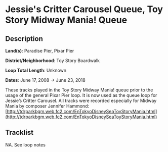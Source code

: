 # Jessie's Critter Carousel Queue, Toy Story Midway Mania! Queue

## Description

**Land(s)**: Paradise Pier, Pixar Pier

**District/Neighborhood**: Toy Story Boardwalk

**Loop Total Length**: Unknown

**Dates**: June 17, 2008 → June 23, 2018

These tracks played in the Toy Story Midway Mania! queue prior to the usage of the general Pixar Pier loop. It is now used as the queue loop for Jessie’s Critter Carousel. All tracks were recorded especially for Midway Mania by composer Jennifer Hammond: [http://tdrparkbgm.web.fc2.com/EnTokyoDisneySeaToyStoryMania.html](http://tdrparkbgm.web.fc2.com/EnTokyoDisneySeaToyStoryMania.html)

## Tracklist

NA\. See loop notes


